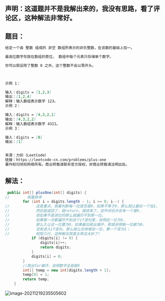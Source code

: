 ## 声明：这道题并不是我解出来的，我没有思路，看了评论区，这种解法非常好。

## 题目：

```markdown
给定一个由 整数 组成的 非空 数组所表示的非负整数，在该数的基础上加一。

最高位数字存放在数组的首位， 数组中每个元素只存储单个数字。

你可以假设除了整数 0 之外，这个整数不会以零开头。

 

示例 1：

输入：digits = [1,2,3]
输出：[1,2,4]
解释：输入数组表示数字 123。
示例 2：

输入：digits = [4,3,2,1]
输出：[4,3,2,2]
解释：输入数组表示数字 4321。
示例 3：

输入：digits = [0]
输出：[1]
 

来源：力扣（LeetCode）
链接：https://leetcode-cn.com/problems/plus-one
著作权归领扣网络所有。商业转载请联系官方授权，非商业转载请注明出处。
```

## 解法：

```java
 public int[] plusOne(int[] digits) {
//        倒着排序
        for (int i = digits.length - 1; i >= 0; i--) {
//            这是重点，倒着判断每一位是否是9，如果不等于9，那么就让最后一个加1，
//            然后就返回了，就return，就结束了。这中间也许会有一个是9，
//            但如果不是进位的那么就遍历不到那一位。
//            如果每一次都遍历不到这个if语句里，说明这一位为9，
//            那么久让这一位置为0，如果最后跳出循环，那就说明每一位都为0，
//            没有进入if语句，那么就让总体增加一位，第一个变为1；
//            短短几行，这种解法简直太简洁太妙了!
            if (digits[i] != 9) {
                digits[i]++;
                return digits;
            }
            digits[i] = 0;
        }
        //跳出for循环，说明数字全部是9
        int[] temp = new int[digits.length + 1];
        temp[0] = 1;
        return temp;
    }
```

![image-20211219235505602](https://gitee.com/misteryliu/typora/raw/master/image/image-20211219235505602.png)

